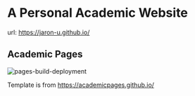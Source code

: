 # A Personal Academic Website
url: https://jaron-u.github.io/

## Academic Pages

![pages-build-deployment](https://github.com/academicpages/academicpages.github.io/actions/workflows/pages/pages-build-deployment/badge.svg)

Template is from https://academicpages.github.io/